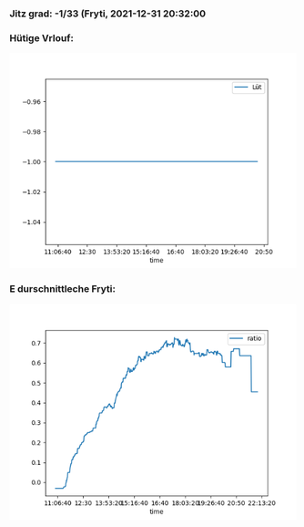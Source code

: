 ### Jitz grad: -1/33 (Fryti, 2021-12-31 20:32:00

### Hütige Vrlouf:
![Graph](Today.png)

### E durschnittleche Fryti:
![Graph](Fryti.png)